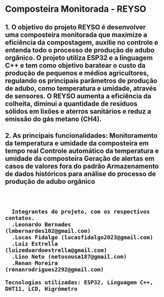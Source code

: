 # Composteira Monitorada - REYSO

  <h2>
  1. O objetivo do projeto REYSO é desenvolver uma composteira monitorada que maximize a eficiência da compostagem, auxilie no controle e entenda todo o processo de produção de adubo orgânico. O projeto utiliza ESP32 e a linguagem C++ e tem como objetivo baratear o custo da produção de pequenos e médios agricultores, regulando os principais parâmetros de produção de adubo, como temperatura e umidade, através de sensores. O REYSO aumenta a eficiência da colheita, diminui a quantidade de resíduos sólidos em lixões e aterros sanitários e reduz a emissão do gás metano (CH4).
  <h2>
    
  <h2>
  2. As principais funcionalidades:
  Monitoramento da temperatura e umidade da composteira em tempo real
  Controle automático da temperatura e umidade da composteira
  Geração de alertas em casos de valores fora do padrão
  Armazenamento de dados históricos para análise do processo de produção de adubo orgânico
  <h2>
  <br>
    
      
      Integrantes do projeto, com os respectivos contatos.
      .Leonardo Bernades (lmbernardes102@gmail.com)
      .Lucas Fidalgo (lucasfidalgo2023@gmail.com)
      .Luiz Estrella (luizeduardoestrella@gmail.com)
      .Lino Neto (netosousa187@gmail.com)
      .Renan Moreira (renanrodrigues2292@gmail.com)
      
        
 `Tecnologias utilizadas: ESP32, Linguagem C++, DHT11, LCD, Higrômetro`


